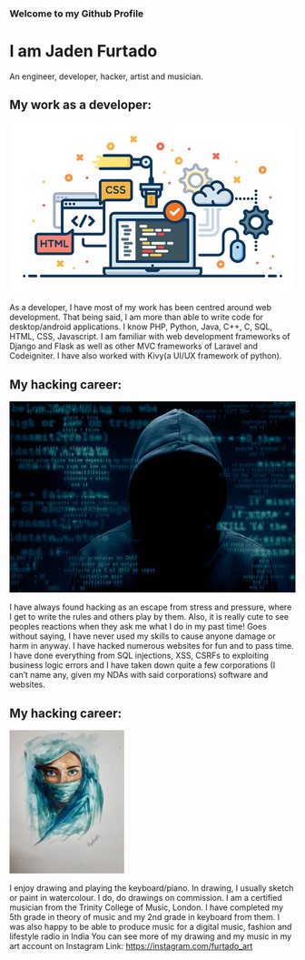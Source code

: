 ### Welcome to my Github Profile

# I am Jaden Furtado

An engineer, developer, hacker, artist and musician.

## My work as a developer:
![Alt text](/a.jpg?raw=true)

As a developer, I have most of my work has been centred around web development. That being said, I am more than able to write code for desktop/android applications. I know PHP, Python, Java, C++, C, SQL, HTML, CSS, Javascript. I am familiar with web development frameworks of Django and Flask as well as other MVC frameworks of Laravel and Codeigniter. I have also worked with Kivy(a UI/UX framework of python).

## My hacking career:
![Alt text](/istockphoto-502860430-612x612.jpg?raw=true)

I have always found hacking as an escape from stress and pressure, where I get to write the rules and others play by them. Also, it is really cute to see peoples reactions when they ask me what I do in my past time! Goes without saying, I have never used my skills to cause anyone damage or harm in anyway. I have hacked numerous websites for fun and to pass time. I have done everything from SQL injections, XSS, CSRFs to exploiting business logic errors and I have taken down quite a few corporations (I can’t name any, given my NDAs with said corporations) software and websites.


## My hacking career:
<img src="https://github.com/JadenFurtado/JadenFurtado/blob/main/b.jpg" width="40%" height="40%">

I enjoy drawing and playing the keyboard/piano. In drawing, I usually sketch or paint in watercolour. I do, do drawings on commission. 
I am a certified musician from the Trinity College of Music, London. I have completed my 5th grade in theory of music and my 2nd grade in keyboard from them. I was also happy to be able to produce music for a digital music, fashion and lifestyle radio in India
You can see more of my drawing and my music in my art account on Instagram
Link: https://instagram.com/furtado_art

